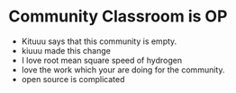 # Community Classroom is OP

- Kituuu says that this community is empty.
- kiuuu made this change
- I love root mean square speed of hydrogen
- love the work which your are doing for the community.
- open source is complicated
